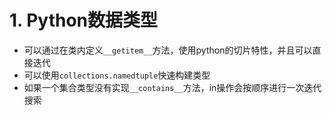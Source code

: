 # 1. Python数据类型

- 可以通过在类内定义```__getitem__```方法，使用python的切片特性，并且可以直接迭代
- 可以使用```collections.namedtuple```快速构建类型
- 如果一个集合类型没有实现```__contains__```方法，in操作会按顺序进行一次迭代搜索
